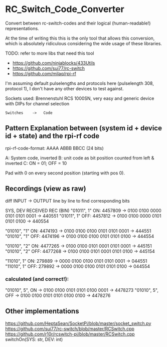 # RC_Switch_Code_Converter
Convert between rc-switch-codes and their logical (human-readable!) representations.

At the time of writing this this is the only tool that allows this conversion, 
which is absolutely ridiculous considering the wide usage of these libraries.

TODO: refer to more libs that need this tool
- https://github.com/ninjablocks/433Utils
- https://github.com/sui77/rc-switch
- https://github.com/milaq/rpi-rf


I'm assuming default pulselengths and protocols here (pulselength 308, protocol 1), 
I don't have any other devices to test against.

Sockets used: Brennenstuhl RCS 1000SN, very easy and generic device with DIPs for channel selection

    Switches    ->   Code


## Pattern Explanation between (system id + device id + state) and the rpi-rf code
rpi-rf-code-format: AAAA ABBB BBCC (24 bits)

A: System code, inverted
B: unit code as bit position counted from left & inverted
C: ON = 01; OFF = 10

Pad with 0 on every second position (starting with pos 0).

## Recordings (view as raw)
diff INPUT -> OUTPUT line by line to find corresponding bits

SYS, DEV        RECEIVED        REC (BIN)
"01011", 1" ON: 4457809     -> 0100 0100 0000 0101 0101 0001‬ -> 440551
"01011", 1" OFF: 4457812    -> 0100 0100 0000 0101 0101 0100 -> 440554

"01010", "1" ON: 4474193    -> 0100 0100 0100 0101 0101 0001‬ -> 444551
"01010", "1" OFF: 4474196   -> 0100 0100 0100 0101 0101 0100 -> 444554

"01010", "2" ON: 4477265    -> 0100 0100 0101 0001 0101 0001 -> 445151
"01010", "2" OFF: 4477268   -> 0100 0100 0101 0001 0101 0100 -> 445154

"11010", 1" ON: 279889      -> 0000 0100 0100 0101 0101 0001 -> 044551
"11010", 1" OFF: 279892     -> 0000 0100 0100 0101 0101 0100‬ -> 044554

### calculated (and correct!):
"01010", 5", ON  -> 0100 0100 0101 0101 0100 0001 -> 4478273
"01010", 5", OFF -> 0100 0100 0101 0101 0100 0100 -> 4478276‬

## Other implementations
https://github.com/HeptaSean/SocketPi/blob/master/socket_switch.py
https://github.com/sui77/rc-switch/blob/master/RCSwitch.cpp
https://github.com/r10r/rcswitch-pi/blob/master/RCSwitch.cpp
    switchOn(SYS: str, DEV: int)

